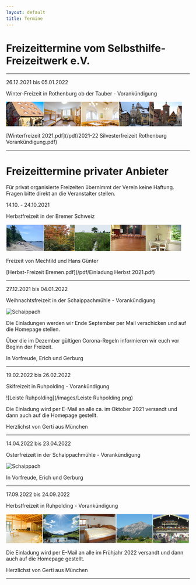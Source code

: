 ```yaml
---
layout: default
title: Termine
---
```

# Freizeittermine vom Selbsthilfe-Freizeitwerk e.V.

------------------------------------------------------------------------------------------------

26.12.2021 bis 05.01.2022

Winter-Freizeit in Rothenburg ob der Tauber - Vorankündigung

![Rothenburg op der Tauber](/images/rothenburg.png)

[Winterfreizeit 2021.pdf](/pdf/2021-22 Silvesterfreizeit Rothenburg  Vorankündigung.pdf)

-----------------------------------------------------------------------------------------------------

# Freizeittermine privater Anbieter

Für privat organisierte Freizeiten übernimmt der Verein keine Haftung. Fragen bitte direkt an die Veranstalter stellen.


14.10. - 24.10.2021

Herbstfreizeit in der Bremer Schweiz

![Freizeit Bremen im Herbst](/images/Leiste_Herbst_Bremen.jpg)

Freizeit von Mechtild und Hans Günter

[Herbst-Freizeit Bremen.pdf](/pdf/Einladung Herbst 2021.pdf)

------------------------------------------------------------------------------------------------

27.12.2021 bis 04.01.2022 

Weihnachtsfreizeit in der Schaippachmühle - Vorankündigung 

![Schaippach](/images/schaippach.jpeg)

Die Einladungen werden wir Ende September per Mail verschicken 
und auf die Homepage stellen.

Über die im Dezember gültigen Corona-Regeln informieren wir euch 
vor Beginn der Freizeit.

In Vorfreude, Erich und Gerburg

---------------------------------------------------------------------------------------------------

19.02.2022 bis 26.02.2022

Skifreizeit in Ruhpolding - Vorankündigung

![Leiste Ruhpolding](/images/Leiste Ruhpolding.png)

Die Einladung wird per E-Mail an alle ca. im Oktober 2021 versandt und dann auch auf die Homepage gestellt.

Herzlichst von Gerti aus München

----------------------------------------------------------------------------------------------------

14.04.2022 bis 23.04.2022 

Osterfreizeit in der Schaippachmühle - Vorankündigung 

![Schaippach](/images/schaippach.jpeg)

In Vorfreude, Erich und Gerburg 

-----------------------------------------------------------------------------------------------------

17.09.2022 bis 24.09.2022

Herbstfreizeit in Ruhpolding - Vorankündigung

![ruhpolding](/images/bildleiste_2021.png)

Die Einladung wird per E-Mail an alle im Frühjahr 2022 versandt und dann auch auf die Homepage gestellt.

Herzlichst von Gerti aus München

------------------------------------------------------------------------------------------------------
